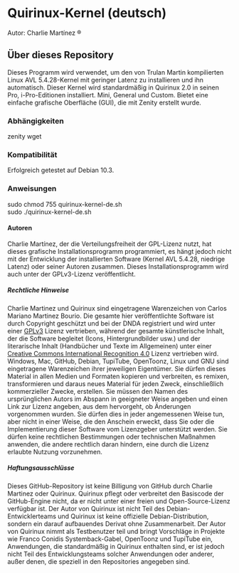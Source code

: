 # Quirinux-Kernel (deutsch)
Autor: Charlie Martínez ®
## Über dieses Repository
Dieses Programm wird verwendet, um den von Trulan Martin kompilierten Linux AVL 5.4.28-Kernel mit geringer Latenz zu installieren und ihn automatisch. Dieser Kernel wird standardmäßig in Quirinux 2.0 in seinen Pro, i-Pro-Editionen installiert. Mini, General und Custom. Bietet eine einfache grafische Oberfläche (GUI), die mit Zenity erstellt wurde.
### Abhängigkeiten
zenity
wget
### Kompatibilität
Erfolgreich getestet auf Debian 10.3. 
### Anweisungen
sudo chmod 755 quirinux-kernel-de.sh </br>
sudo ./quirinux-kernel-de.sh
#### Autoren
Charlie Martínez, der die Verteilungsfreiheit der GPL-Lizenz nutzt, hat dieses grafische Installationsprogramm programmiert, es hängt jedoch nicht mit der Entwicklung der installierten Software (Kernel AVL 5.4.28, niedrige Latenz) oder seiner Autoren zusammen. Dieses Installationsprogramm wird auch unter der GPLv3-Lizenz veröffentlicht.
##### Rechtliche Hinweise
Charlie Martinez und Quirinux sind eingetragene Warenzeichen von Carlos Mariano Martinez Bourio. Die gesamte hier veröffentlichte Software ist durch Copyright geschützt und bei der DNDA registriert und wird unter einer <a href="https://lslspanish.github.io/translation_GPLv3_to_spanish/">GPLv3</a> Lizenz vertrieben, während der gesamte künstlerische Inhalt, der die Software begleitet (Icons, Hintergrundbilder usw.) und der literarische Inhalt (Handbücher und Texte im Allgemeinen) unter einer <a href="https://creativecommons.org/licenses/by/4.0/deed.es">Creative Commons International Recognition 4.0</a> Lizenz vertrieben wird. Windows, Mac, GitHub, Debian, TupiTube, OpenToonz, Linux und GNU sind eingetragene Warenzeichen ihrer jeweiligen Eigentümer.
Sie dürfen dieses Material in allen Medien und Formaten kopieren und verbreiten, es remixen, transformieren und daraus neues Material für jeden Zweck, einschließlich kommerzieller Zwecke, erstellen. Sie müssen den Namen des ursprünglichen Autors im Abspann in geeigneter Weise angeben und einen Link zur Lizenz angeben, aus dem hervorgeht, ob Änderungen vorgenommen wurden. Sie dürfen dies in jeder angemessenen Weise tun, aber nicht in einer Weise, die den Anschein erweckt, dass Sie oder die Implementierung dieser Software vom Lizenzgeber unterstützt werden. Sie dürfen keine rechtlichen Bestimmungen oder technischen Maßnahmen anwenden, die andere rechtlich daran hindern, eine durch die Lizenz erlaubte Nutzung vorzunehmen. 
##### Haftungsausschlüsse
Dieses GitHub-Repository ist keine Billigung von GitHub durch Charlie Martinez oder Quirinux. Quirinux pflegt oder verbreitet den Basiscode der GitHub-Engine nicht, da er nicht unter einer freien und Open-Source-Lizenz verfügbar ist.
Der Autor von Quirinux ist nicht Teil des Debian-Entwicklerteams und Quirinux ist keine offizielle Debian-Distribution, sondern ein darauf aufbauendes Derivat ohne Zusammenarbeit. 
Der Autor von Quirinux nimmt als Testbenutzer teil und bringt Vorschläge in Projekte wie Franco Conidis Systemback-Gabel, OpenToonz und TupiTube ein, Anwendungen, die standardmäßig in Quirinux enthalten sind, er ist jedoch nicht Teil des Entwicklungsteams solcher Anwendungen oder anderer, außer denen, die speziell in den Repositories angegeben sind.

